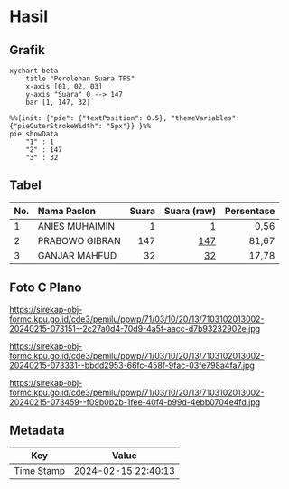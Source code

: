 # Hasil

## Grafik

```mermaid
xychart-beta
    title "Perolehan Suara TPS"
    x-axis [01, 02, 03]
    y-axis "Suara" 0 --> 147
    bar [1, 147, 32]
```

```mermaid
%%{init: {"pie": {"textPosition": 0.5}, "themeVariables": {"pieOuterStrokeWidth": "5px"}} }%%
pie showData
    "1" : 1
    "2" : 147
    "3" : 32
```

## Tabel

| No. | Nama Paslon    | Suara | Suara (raw) | Persentase |
|:--- |:-------------- | -----:| -----------:| ----------:|
| 1   | ANIES MUHAIMIN | 1     | [1][p-1]    | 0,56       |
| 2   | PRABOWO GIBRAN | 147   | [147][p-2]  | 81,67      |
| 3   | GANJAR MAHFUD  | 32    | [32][p-3]   | 17,78      |


[p-1]: https://github.com/gigit-pemilu/pemilu-2024-71-sulawesi-utara/blob/main/pilpres/hitung-suara/sub/71-sulawesi-utara/sub/03-kepulauan-sangihe/sub/10-manganitu-selatan/sub/2013-lapango-i/sub/002-tps/sub/paslon-1.txt
[p-2]: https://github.com/gigit-pemilu/pemilu-2024-71-sulawesi-utara/blob/main/pilpres/hitung-suara/sub/71-sulawesi-utara/sub/03-kepulauan-sangihe/sub/10-manganitu-selatan/sub/2013-lapango-i/sub/002-tps/sub/paslon-2.txt
[p-3]: https://github.com/gigit-pemilu/pemilu-2024-71-sulawesi-utara/blob/main/pilpres/hitung-suara/sub/71-sulawesi-utara/sub/03-kepulauan-sangihe/sub/10-manganitu-selatan/sub/2013-lapango-i/sub/002-tps/sub/paslon-3.txt

## Foto C Plano

https://sirekap-obj-formc.kpu.go.id/cde3/pemilu/ppwp/71/03/10/20/13/7103102013002-20240215-073151--2c27a0d4-70d9-4a5f-aacc-d7b93232902e.jpg

https://sirekap-obj-formc.kpu.go.id/cde3/pemilu/ppwp/71/03/10/20/13/7103102013002-20240215-073331--bbdd2953-66fc-458f-9fac-03fe798a4fa7.jpg

https://sirekap-obj-formc.kpu.go.id/cde3/pemilu/ppwp/71/03/10/20/13/7103102013002-20240215-073459--f09b0b2b-1fee-40f4-b99d-4ebb0704e4fd.jpg


## Metadata

| Key        | Value               |
| ---------- | ------------------- |
| Time Stamp | 2024-02-15 22:40:13 |



